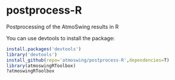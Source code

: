 # postprocess-R
Postprocessing of the AtmoSwing results in R

You can use devtools to install the package:

```r
install.packages('devtools')
library('devtools')
install_github(repo='atmoswing/postprocess-R',dependencies=T)
library(atmoswingRToolbox)
?atmoswingRToolbox
```

